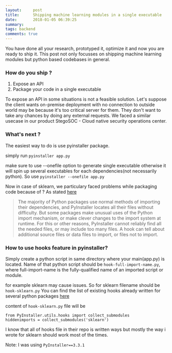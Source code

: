 ```yaml
---
layout:     post
title:      Shipping machine learning modules in a single executable
date:       2018-01-05 06:39:25
summary:   
tags: backend
comments: true
---
```


You have done all your research, prototyped it, optimize it and now you are ready to ship it. This post not only focusses on shipping machine learning modules but python based codebases in general.

### How do you ship ?
1. Expose an API
2. Package your code in a single executable

<!--break-->

To expose an API in some situations is not a feasible solution. Let's suppose the client wants on-premise deployment with no connection to outside world may be because it's too critical server for them. They don't want to take any chances by doing any external requests. We faced a similar usecase in our product StegoSOC - Cloud native security operations center.

### What's next ?
The easiest way to do is use pyinstaller package.

simply run
`pyinstaller app.py`

make sure to use --onefile option to generate single executable otherwise it will spin up several executables for each dependencies(not necessarily python).
So use
`pyinstaller --onefile app.py`

Now in case of sklearn, we particulary faced problems while packaging code because of ?
As stated [here](https://pythonhosted.org/PyInstaller/hooks.html#understanding-pyinstaller-hooks)


> The majority of Python packages use normal methods of importing their dependencies, and PyInstaller locates all their files without difficulty. But some packages make unusual uses of the Python import mechanism, or make clever changes to the import system at runtime. For this or other reasons, PyInstaller cannot reliably find all the needed files, or may include too many files. A hook can tell about additional source files or data files to import, or files not to import.


### How to use hooks feature in pyinstaller?
Simply create a python script in same directory where your main(app.py) is located. Name of that python script should be `hook-full-import-name.py`, where full-import-name is the fully-qualified name of an imported script or module.

for example sklearn may cause issues. So for sklearn filename should be `hook-sklearn.py` 
You can find the list of existing hooks already written for several python packages [here](https://github.com/pyinstaller/pyinstaller/tree/develop/PyInstaller/hooks)

content of `hook-sklearn.py` file will be
```
from PyInstaller.utils.hooks import collect_submodules
hiddenimports = collect_submodules('sklearn')
```


I know that all of hooks file in their repo is written ways but mostly the way i wrote for sklearn should work most of the times.

Note: I was using `PyInstaller==3.3.1`
